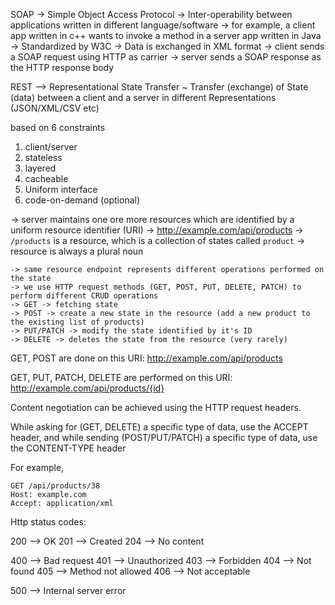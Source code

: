 
SOAP -> Simple Object Access Protocol
-> Inter-operability between applications written in different language/software
-> for example, a client app written in c++ wants to invoke a method in a server app written in Java
-> Standardized by W3C
-> Data is exchanged in XML format
-> client sends a SOAP request using HTTP as carrier
-> server sends a SOAP response as the HTTP response body


REST --> Representational State Transfer
~ Transfer (exchange) of State (data) between a client and a server in different Representations (JSON/XML/CSV etc)

based on 6 constraints
1. client/server
2. stateless
3. layered
4. cacheable
5. Uniform interface
6. code-on-demand (optional)


-> server maintains one ore more resources which are identified by a uniform resource identifier (URI)
    -> http://example.com/api/products
    -> `/products` is a resource, which is a collection of states called `product`
    -> resource is always a plural noun

    -> same resource endpoint represents different operations performed on the state
    -> we use HTTP request methods (GET, POST, PUT, DELETE, PATCH) to perform different CRUD operations
    -> GET -> fetching state
    -> POST -> create a new state in the resource (add a new product to the existing list of products)
    -> PUT/PATCH -> modify the state identified by it's ID
    -> DELETE -> deletes the state from the resource (very rarely)

GET, POST are done on this URI:
http://example.com/api/products

GET, PUT, PATCH, DELETE are performed on this URI:
http://example.com/api/products/{id}

Content negotiation can be achieved using the HTTP request headers.

While asking for (GET, DELETE) a specific type of data, use the ACCEPT header, and while sending (POST/PUT/PATCH) a specific type of data, use the CONTENT-TYPE header

For example,

```
GET /api/products/38
Host: example.com
Accept: application/xml
```

Http status codes:

200 --> OK
201 --> Created
204 --> No content

400 --> Bad request
401 --> Unauthorized
403 --> Forbidden
404 --> Not found
405 --> Method not allowed
406 --> Not acceptable

500 --> Internal server error
